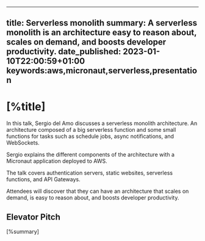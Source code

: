 
---
title: Serverless monolith
summary: A serverless monolith is an architecture easy to reason about, scales on demand, and boosts developer productivity.
date_published: 2023-01-10T22:00:59+01:00
keywords:aws,micronaut,serverless,presentation
---

# [%title]

In this talk, Sergio del Amo discusses a serverless monolith architecture. An architecture composed of a big serverless function and some small functions for tasks such as schedule jobs, async notifications, and WebSockets. 



Sergio explains the different components of the architecture with a Micronaut application deployed to AWS. 



The talk covers authentication servers, static websites, serverless functions, and API Gateways.



Attendees will discover that they can have an architecture that scales on demand, is easy to reason about, and boosts developer productivity.

## Elevator Pitch

[%summary]



